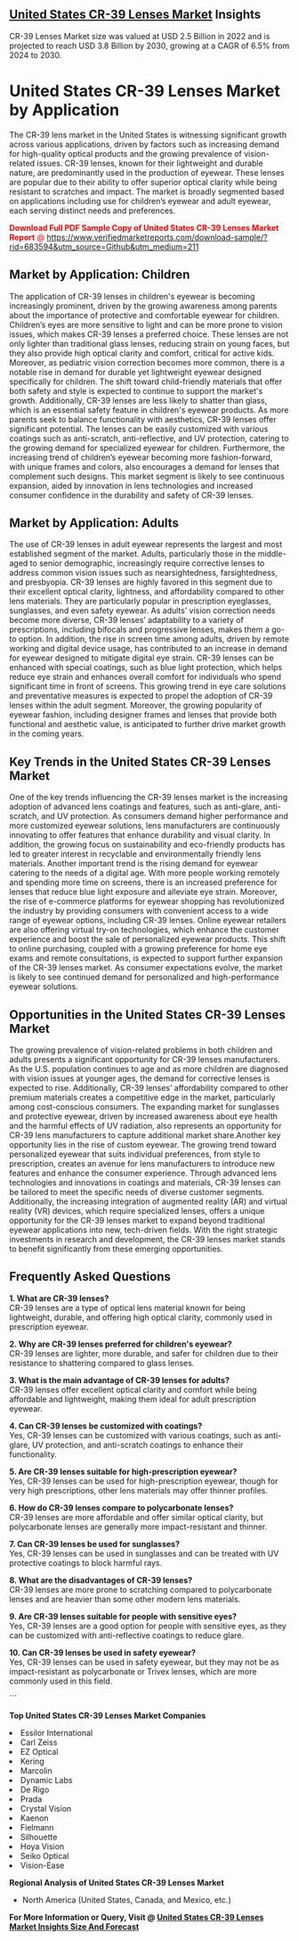 <h2><a href="https://www.verifiedmarketreports.com/download-sample/?rid=683594&amp;utm_source=Github&amp;utm_medium=211" target="_blank">United States CR-39 Lenses Market</a> Insights</h2><p>CR-39 Lenses Market size was valued at USD 2.5 Billion in 2022 and is projected to reach USD 3.8 Billion by 2030, growing at a CAGR of 6.5% from 2024 to 2030.</p><p><h1>United States CR-39 Lenses Market by Application</h1><p>The CR-39 lens market in the United States is witnessing significant growth across various applications, driven by factors such as increasing demand for high-quality optical products and the growing prevalence of vision-related issues. CR-39 lenses, known for their lightweight and durable nature, are predominantly used in the production of eyewear. These lenses are popular due to their ability to offer superior optical clarity while being resistant to scratches and impact. The market is broadly segmented based on applications including use for children’s eyewear and adult eyewear, each serving distinct needs and preferences. <p><span class=""><span style="color: #ff0000;"><strong>Download Full PDF Sample Copy of United States CR-39 Lenses Market Report</strong> @ </span><a href="https://www.verifiedmarketreports.com/download-sample/?rid=683594&amp;utm_source=Github&amp;utm_medium=211" target="_blank">https://www.verifiedmarketreports.com/download-sample/?rid=683594&amp;utm_source=Github&amp;utm_medium=211</a></span></p></p><h2>Market by Application: Children</h2><p>The application of CR-39 lenses in children's eyewear is becoming increasingly prominent, driven by the growing awareness among parents about the importance of protective and comfortable eyewear for children. Children’s eyes are more sensitive to light and can be more prone to vision issues, which makes CR-39 lenses a preferred choice. These lenses are not only lighter than traditional glass lenses, reducing strain on young faces, but they also provide high optical clarity and comfort, critical for active kids. Moreover, as pediatric vision correction becomes more common, there is a notable rise in demand for durable yet lightweight eyewear designed specifically for children. The shift toward child-friendly materials that offer both safety and style is expected to continue to support the market's growth. Additionally, CR-39 lenses are less likely to shatter than glass, which is an essential safety feature in children's eyewear products. As more parents seek to balance functionality with aesthetics, CR-39 lenses offer significant potential. The lenses can be easily customized with various coatings such as anti-scratch, anti-reflective, and UV protection, catering to the growing demand for specialized eyewear for children. Furthermore, the increasing trend of children’s eyewear becoming more fashion-forward, with unique frames and colors, also encourages a demand for lenses that complement such designs. This market segment is likely to see continuous expansion, aided by innovation in lens technologies and increased consumer confidence in the durability and safety of CR-39 lenses.</p><h2>Market by Application: Adults</h2><p>The use of CR-39 lenses in adult eyewear represents the largest and most established segment of the market. Adults, particularly those in the middle-aged to senior demographic, increasingly require corrective lenses to address common vision issues such as nearsightedness, farsightedness, and presbyopia. CR-39 lenses are highly favored in this segment due to their excellent optical clarity, lightness, and affordability compared to other lens materials. They are particularly popular in prescription eyeglasses, sunglasses, and even safety eyewear. As adults’ vision correction needs become more diverse, CR-39 lenses’ adaptability to a variety of prescriptions, including bifocals and progressive lenses, makes them a go-to option. In addition, the rise in screen time among adults, driven by remote working and digital device usage, has contributed to an increase in demand for eyewear designed to mitigate digital eye strain. CR-39 lenses can be enhanced with special coatings, such as blue light protection, which helps reduce eye strain and enhances overall comfort for individuals who spend significant time in front of screens. This growing trend in eye care solutions and preventative measures is expected to propel the adoption of CR-39 lenses within the adult segment. Moreover, the growing popularity of eyewear fashion, including designer frames and lenses that provide both functional and aesthetic value, is anticipated to further drive market growth in the coming years.</p><h2>Key Trends in the United States CR-39 Lenses Market</h2><p>One of the key trends influencing the CR-39 lenses market is the increasing adoption of advanced lens coatings and features, such as anti-glare, anti-scratch, and UV protection. As consumers demand higher performance and more customized eyewear solutions, lens manufacturers are continuously innovating to offer features that enhance durability and visual clarity. In addition, the growing focus on sustainability and eco-friendly products has led to greater interest in recyclable and environmentally friendly lens materials. Another important trend is the rising demand for eyewear catering to the needs of a digital age. With more people working remotely and spending more time on screens, there is an increased preference for lenses that reduce blue light exposure and alleviate eye strain. Moreover, the rise of e-commerce platforms for eyewear shopping has revolutionized the industry by providing consumers with convenient access to a wide range of eyewear options, including CR-39 lenses. Online eyewear retailers are also offering virtual try-on technologies, which enhance the customer experience and boost the sale of personalized eyewear products. This shift to online purchasing, coupled with a growing preference for home eye exams and remote consultations, is expected to support further expansion of the CR-39 lenses market. As consumer expectations evolve, the market is likely to see continued demand for personalized and high-performance eyewear solutions.</p><h2>Opportunities in the United States CR-39 Lenses Market</h2><p>The growing prevalence of vision-related problems in both children and adults presents a significant opportunity for CR-39 lenses manufacturers. As the U.S. population continues to age and as more children are diagnosed with vision issues at younger ages, the demand for corrective lenses is expected to rise. Additionally, CR-39 lenses’ affordability compared to other premium materials creates a competitive edge in the market, particularly among cost-conscious consumers. The expanding market for sunglasses and protective eyewear, driven by increased awareness about eye health and the harmful effects of UV radiation, also represents an opportunity for CR-39 lens manufacturers to capture additional market share.Another key opportunity lies in the rise of custom eyewear. The growing trend toward personalized eyewear that suits individual preferences, from style to prescription, creates an avenue for lens manufacturers to introduce new features and enhance the consumer experience. Through advanced lens technologies and innovations in coatings and materials, CR-39 lenses can be tailored to meet the specific needs of diverse customer segments. Additionally, the increasing integration of augmented reality (AR) and virtual reality (VR) devices, which require specialized lenses, offers a unique opportunity for the CR-39 lenses market to expand beyond traditional eyewear applications into new, tech-driven fields. With the right strategic investments in research and development, the CR-39 lenses market stands to benefit significantly from these emerging opportunities.</p><h2>Frequently Asked Questions</h2><p><strong>1. What are CR-39 lenses?</strong><br>CR-39 lenses are a type of optical lens material known for being lightweight, durable, and offering high optical clarity, commonly used in prescription eyewear.</p><p><strong>2. Why are CR-39 lenses preferred for children's eyewear?</strong><br>CR-39 lenses are lighter, more durable, and safer for children due to their resistance to shattering compared to glass lenses.</p><p><strong>3. What is the main advantage of CR-39 lenses for adults?</strong><br>CR-39 lenses offer excellent optical clarity and comfort while being affordable and lightweight, making them ideal for adult prescription eyewear.</p><p><strong>4. Can CR-39 lenses be customized with coatings?</strong><br>Yes, CR-39 lenses can be customized with various coatings, such as anti-glare, UV protection, and anti-scratch coatings to enhance their functionality.</p><p><strong>5. Are CR-39 lenses suitable for high-prescription eyewear?</strong><br>Yes, CR-39 lenses can be used for high-prescription eyewear, though for very high prescriptions, other lens materials may offer thinner profiles.</p><p><strong>6. How do CR-39 lenses compare to polycarbonate lenses?</strong><br>CR-39 lenses are more affordable and offer similar optical clarity, but polycarbonate lenses are generally more impact-resistant and thinner.</p><p><strong>7. Can CR-39 lenses be used for sunglasses?</strong><br>Yes, CR-39 lenses can be used in sunglasses and can be treated with UV protective coatings to block harmful rays.</p><p><strong>8. What are the disadvantages of CR-39 lenses?</strong><br>CR-39 lenses are more prone to scratching compared to polycarbonate lenses and are heavier than some other modern lens materials.</p><p><strong>9. Are CR-39 lenses suitable for people with sensitive eyes?</strong><br>Yes, CR-39 lenses are a good option for people with sensitive eyes, as they can be customized with anti-reflective coatings to reduce glare.</p><p><strong>10. Can CR-39 lenses be used in safety eyewear?</strong><br>Yes, CR-39 lenses can be used in safety eyewear, but they may not be as impact-resistant as polycarbonate or Trivex lenses, which are more commonly used in this field.</p>```</p><p><strong>Top United States CR-39 Lenses Market Companies</strong></p><div data-test-id=""><p><li>Essilor International</li><li> Carl Zeiss</li><li> EZ Optical</li><li> Kering</li><li> Marcolin</li><li> Dynamic Labs</li><li> De Rigo</li><li> Prada</li><li> Crystal Vision</li><li> Kaenon</li><li> Fielmann</li><li> Silhouette</li><li> Hoya Vision</li><li> Seiko Optical</li><li> Vision-Ease</li></p><div><strong>Regional Analysis of&nbsp;United States CR-39 Lenses Market</strong></div><ul><li dir="ltr"><p dir="ltr">North America&nbsp;(United States, Canada, and Mexico, etc.)</p></li></ul><p><strong>For More Information or Query, Visit @&nbsp;</strong><strong><a href="https://www.verifiedmarketreports.com/product/cr-39-lenses-market/?utm_source=Github&amp;utm_medium=211" target="_blank">United States CR-39 Lenses Market Insights Size And Forecast</a></strong></p></div>
